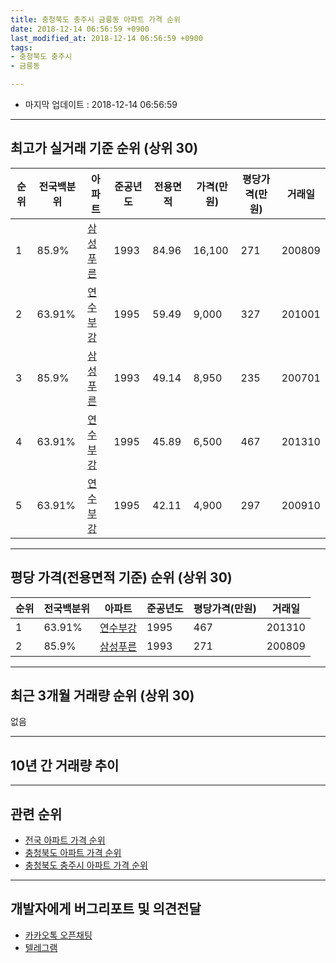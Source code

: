```yaml
---
title: 충청북도 충주시 금릉동 아파트 가격 순위
date: 2018-12-14 06:56:59 +0900
last_modified_at: 2018-12-14 06:56:59 +0900
tags:
- 충청북도 충주시
- 금릉동

---
```


* 마지막 업데이트 : 2018-12-14 06:56:59

---

## 최고가 실거래 기준 순위 (상위 30)


|순위|전국백분위|아파트|준공년도|전용면적|가격(만원)|평당가격(만원)|거래일|
|---|---|---|---|---|---|---|---|
|1|85.9%|[삼성푸른](https://search.naver.com/search.naver?query=%EC%B6%A9%EC%B2%AD%EB%B6%81%EB%8F%84+%EC%B6%A9%EC%A3%BC%EC%8B%9C+%EA%B8%88%EB%A6%89%EB%8F%99+%EC%82%BC%EC%84%B1%ED%91%B8%EB%A5%B8)|1993|84.96|16,100|271|200809|
|2|63.91%|[연수부강](https://search.naver.com/search.naver?query=%EC%B6%A9%EC%B2%AD%EB%B6%81%EB%8F%84+%EC%B6%A9%EC%A3%BC%EC%8B%9C+%EA%B8%88%EB%A6%89%EB%8F%99+%EC%97%B0%EC%88%98%EB%B6%80%EA%B0%95)|1995|59.49|9,000|327|201001|
|3|85.9%|[삼성푸른](https://search.naver.com/search.naver?query=%EC%B6%A9%EC%B2%AD%EB%B6%81%EB%8F%84+%EC%B6%A9%EC%A3%BC%EC%8B%9C+%EA%B8%88%EB%A6%89%EB%8F%99+%EC%82%BC%EC%84%B1%ED%91%B8%EB%A5%B8)|1993|49.14|8,950|235|200701|
|4|63.91%|[연수부강](https://search.naver.com/search.naver?query=%EC%B6%A9%EC%B2%AD%EB%B6%81%EB%8F%84+%EC%B6%A9%EC%A3%BC%EC%8B%9C+%EA%B8%88%EB%A6%89%EB%8F%99+%EC%97%B0%EC%88%98%EB%B6%80%EA%B0%95)|1995|45.89|6,500|467|201310|
|5|63.91%|[연수부강](https://search.naver.com/search.naver?query=%EC%B6%A9%EC%B2%AD%EB%B6%81%EB%8F%84+%EC%B6%A9%EC%A3%BC%EC%8B%9C+%EA%B8%88%EB%A6%89%EB%8F%99+%EC%97%B0%EC%88%98%EB%B6%80%EA%B0%95)|1995|42.11|4,900|297|200910|


---

## 평당 가격(전용면적 기준) 순위 (상위 30)


|순위|전국백분위|아파트|준공년도|평당가격(만원)|거래일|
|---|---|---|---|---|---|
|1|63.91%|[연수부강](https://search.naver.com/search.naver?query=%EC%B6%A9%EC%B2%AD%EB%B6%81%EB%8F%84+%EC%B6%A9%EC%A3%BC%EC%8B%9C+%EA%B8%88%EB%A6%89%EB%8F%99+%EC%97%B0%EC%88%98%EB%B6%80%EA%B0%95)|1995|467|201310|
|2|85.9%|[삼성푸른](https://search.naver.com/search.naver?query=%EC%B6%A9%EC%B2%AD%EB%B6%81%EB%8F%84+%EC%B6%A9%EC%A3%BC%EC%8B%9C+%EA%B8%88%EB%A6%89%EB%8F%99+%EC%82%BC%EC%84%B1%ED%91%B8%EB%A5%B8)|1993|271|200809|


---

## 최근 3개월 거래량 순위 (상위 30)

없음

---

## 10년 간 거래량 추이


<div style="width:100%;">
    <canvas id="deal_progress" height="250"></canvas>
</div>

<script>
new Chart(document.getElementById("deal_progress"), {
    type: 'line',
    data: {
        labels: ['200812','200901','200902','200903','200904','200905','200906','200907','200908','200909','200910','200911','200912','201001','201002','201003','201004','201005','201006','201007','201008','201009','201010','201011','201012','201101','201102','201103','201104','201105','201106','201107','201108','201109','201110','201111','201112','201201','201202','201203','201204','201205','201206','201207','201208','201209','201210','201211','201212','201301','201302','201303','201304','201305','201306','201307','201308','201309','201310','201311','201312','201401','201402','201403','201404','201405','201406','201407','201408','201409','201410','201411','201412','201501','201502','201503','201504','201505','201506','201507','201508','201509','201510','201511','201512','201601','201602','201603','201604','201605','201606','201607','201608','201609','201610','201611','201612','201701','201702','201703','201704','201705','201706','201707','201708','201709','201710','201711','201712','201801','201802','201803','201804','201805','201806','201807','201808','201809','201810','201811','201812'],
        datasets: [{
            label: '실거래 수',
            pointRadius: 1,
            data: [1, 3, 2, 3, 2, 3, 1, 7, 3, 6, 7, 3, 3, 3, 2, 7, 4, 3, 7, 1, 6, 10, 6, 1, 5, 7, 4, 5, 3, 1, 2, 4, 6, 5, 2, 2, 1, 3, 2, 4, 2, 1, 3, 4, 3, 2, 4, 2, 1, 0, 2, 4, 3, 2, 1, 4, 4, 4, 3, 1, 2, 6, 5, 2, 4, 2, 1, 1, 4, 3, 4, 2, 1, 2, 4, 5, 3, 2, 2, 4, 7, 1, 4, 6, 4, 4, 3, 0, 6, 2, 0, 2, 0, 2, 3, 2, 1, 6, 3, 0, 4, 1, 5, 4, 1, 1, 1, 0, 1, 1, 3, 2, 1, 0, 0, 3, 1, 0, 0, 0, 0],
            borderColor: "rgba(255, 201, 14, 1)",
            backgroundColor: "rgba(255, 201, 14, 0.5)",
            fill: true,
        }]
    },
    options: {
        responsive: true,
        title: {
            display: true,
            text: '10년간 거래량 추이'
        },
        tooltips: {
            mode: 'index',
            intersect: false,
        },
        hover: {
            mode: 'nearest',
            intersect: true
        },
        scales: {
            xAxes: [{
                display: true,
                scaleLabel: {
                    display: true,
                    labelString: '년/월'
                }
            }],
            yAxes: [{
                display: true,
                ticks: {
                    suggestedMin: 0,
                },
                scaleLabel: {
                    display: true,
                    labelString: '실거래 수'
                }
            }]
        }
    }
});

</script>


---

## 관련 순위

- [전국 아파트 가격 순위](https://inasie.github.io/apt-ranking/전국)
- [충청북도 아파트 가격 순위](https://inasie.github.io/apt-ranking/충청북도)
- [충청북도 충주시 아파트 가격 순위](https://inasie.github.io/apt-ranking/충청북도-충주시)


---

## 개발자에게 버그리포트 및 의견전달

- [카카오톡 오픈채팅](https://open.kakao.com/o/gLJUAP4)
- [텔레그램](https://t.me/inasie)

